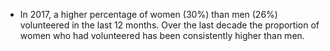 * In 2017, a higher percentage of women (30%) than men (26%) volunteered in the last 12 months. Over the last decade the proportion of women who had volunteered has been consistently higher than men.
